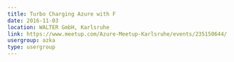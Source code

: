```yaml
---
title: Turbo Charging Azure with F
date: 2016-11-03
location: WALTER GmbH, Karlsruhe
link: https://www.meetup.com/Azure-Meetup-Karlsruhe/events/235150644/
usergroup: azka
type: usergroup
---
```

